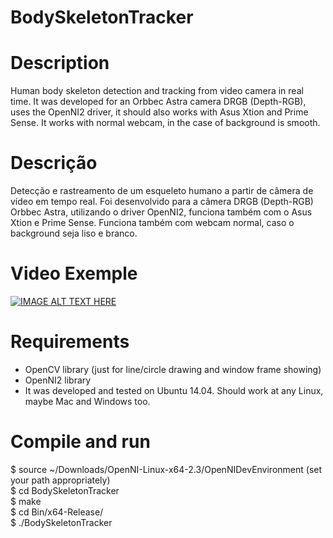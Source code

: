 # BodySkeletonTracker
# Description
Human body skeleton detection and tracking from video camera in real time. It was developed for an Orbbec Astra camera DRGB (Depth-RGB), uses the OpenNI2 driver, it should also works with Asus Xtion and Prime Sense. It works with normal webcam, in the case of background is smooth.

# Descrição
Detecção e rastreamento de um esqueleto humano a partir de câmera de vídeo em tempo real. Foi desenvolvido para a câmera DRGB (Depth-RGB) Orbbec Astra, utilizando o driver OpenNI2, funciona também com o Asus Xtion e Prime Sense. Funciona também com webcam normal, caso o background seja liso e branco.

# Video Exemple

[![IMAGE ALT TEXT HERE](https://github.com/derzu/BodySkeletonTracker/blob/master/thumbs.png)](https://www.youtube.com/watch?v=9XYmkTN2RQY)

# Requirements
 - OpenCV library (just for line/circle drawing and window frame showing)
 - OpenNI2 library  
 - It was developed and tested on Ubuntu 14.04. Should work at any Linux, maybe Mac and Windows too.  

# Compile and run
 $ source ~/Downloads/OpenNI-Linux-x64-2.3/OpenNIDevEnvironment     (set your path appropriately)  
 $ cd BodySkeletonTracker  
 $ make  
 $ cd Bin/x64-Release/  
 $ ./BodySkeletonTracker  
